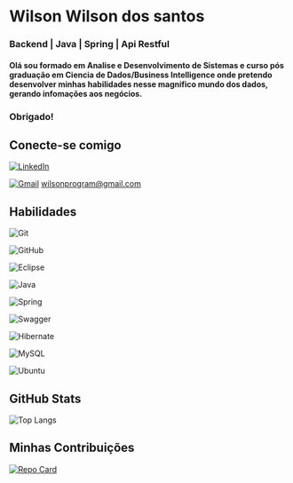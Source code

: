 # Wilson Wilson dos santos
### Backend | Java | Spring | Api Restful

#### Olá sou formado em Analise e Desenvolvimento de Sistemas e curso pós graduação em Ciencia de Dados/Business Intelligence onde pretendo desenvolver minhas habilidades nesse magnifico mundo dos dados, gerando infomações aos negócios.

### Obrigado!

## Conecte-se comigo
[![LinkedIn](https://img.shields.io/badge/LinkedIn-000?style=for-the-badge&logo=linkedin&logoColor=0E76A8)](https://www.linkedin.com/in/developer-wilson/)

[![Gmail](https://img.shields.io/badge/Gmail-D14836?style=for-the-badge&logo=gmail&logoColor=white)](https://www.linkedin.com/in/developer-wilson/) wilsonprogram@gmail.com



## Habilidades

![Git](https://img.shields.io/badge/git-%23F05033.svg?style=for-the-badge&logo=git&logoColor=white)

![GitHub](https://img.shields.io/badge/github-%23121011.svg?style=for-the-badge&logo=github&logoColor=white)

![Eclipse](https://img.shields.io/badge/Eclipse-FE7A16.svg?style=for-the-badge&logo=Eclipse&logoColor=white)

![Java](https://img.shields.io/badge/java-%23ED8B00.svg?style=for-the-badge&logo=openjdk&logoColor=white)

![Spring](https://img.shields.io/badge/spring-%236DB33F.svg?style=for-the-badge&logo=spring&logoColor=white)

![Swagger](https://img.shields.io/badge/-Swagger-%23Clojure?style=for-the-badge&logo=swagger&logoColor=white)

![Hibernate](https://img.shields.io/badge/Hibernate-59666C?style=for-the-badge&logo=Hibernate&logoColor=white)

![MySQL](https://img.shields.io/badge/mysql-%2300f.svg?style=for-the-badge&logo=mysql&logoColor=white)

![Ubuntu](https://img.shields.io/badge/Ubuntu-E95420?style=for-the-badge&logo=ubuntu&logoColor=white)

## GitHub Stats

![Top Langs](https://github-readme-stats-git-masterrstaa-rickstaa.vercel.app/api/top-langs/?username=wilson-developer-git&bg_color=000&border_color=30A3DC&title_color=E94D5F&text_color=FFF)

## Minhas Contribuições

[![Repo Card](https://github-readme-stats.vercel.app/api/pin/?username=wilson-developer-git&repo=dio-lab-open-source&bg_color=000&border_color=30A3DC&show_icons=true&icon_color=30A3DC&title_color=E94D5F&text_color=FFF)](https://github.com/SEUUSERNAME/SEUREPOSITORIO)